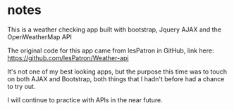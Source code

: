 # notes

This is a weather checking app built with bootstrap, Jquery AJAX and the OpenWeatherMap API

The original code for this app came from lesPatron in GitHub, link here: <https://github.com/lesPatron/Weather-api>

It's not one of my best looking apps, but the purpose this time was to touch on both AJAX and Bootstrap, both things that I hadn't before had a chance to try out.

I will continue to practice with APIs in the near future.
